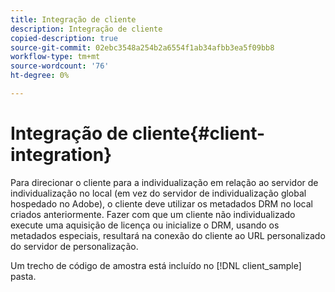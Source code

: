 ```yaml
---
title: Integração de cliente
description: Integração de cliente
copied-description: true
source-git-commit: 02ebc3548a254b2a6554f1ab34afbb3ea5f09bb8
workflow-type: tm+mt
source-wordcount: '76'
ht-degree: 0%

---
```


# Integração de cliente{#client-integration}

Para direcionar o cliente para a individualização em relação ao servidor de individualização no local (em vez do servidor de individualização global hospedado no Adobe), o cliente deve utilizar os metadados DRM no local criados anteriormente. Fazer com que um cliente não individualizado execute uma aquisição de licença ou inicialize o DRM, usando os metadados especiais, resultará na conexão do cliente ao URL personalizado do servidor de personalização.

Um trecho de código de amostra está incluído no [!DNL client_sample] pasta.
